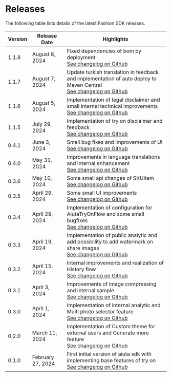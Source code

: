 # Releases

The following table lists details of the latest Fashion SDK releases.

| Version | Release Date      | Highlights                                                                                                                                                                            |
|---------|-------------------|---------------------------------------------------------------------------------------------------------------------------------------------------------------------------------------|
| 1.1.8   | August 8, 2024    | Fixed dependencies of bom by deployment<br/> [See changelog on Github](https://github.com/aiuta-com/android-sdk/releases/tag/1.1.8)                                                   |
| 1.1.7   | August 7, 2024    | Update turkish translation in feedback and implementation of auto deploy to Maven Central<br/> [See changelog on Github](https://github.com/aiuta-com/android-sdk/releases/tag/1.1.7) |
| 1.1.6   | August 5, 2024    | Implementation of legal disclaimer and small internal technical improvements<br/> [See changelog on Github](https://github.com/aiuta-com/android-sdk/releases/tag/1.1.6)              |
| 1.1.5   | July 29, 2024     | Implementation of try on disclaimer and feedback<br/> [See changelog on Github](https://github.com/aiuta-com/android-sdk/releases/tag/1.1.5)                                          |
| 0.4.1   | June 3, 2024      | Small bug fixes and improvements of UI<br/> [See changelog on Github](https://github.com/aiuta-com/android-sdk/releases/tag/0.4.1)                                                    |
| 0.4.0   | May 31, 2024      | Improvements in language translations and internal enhancement<br/> [See changelog on Github](https://github.com/aiuta-com/android-sdk/releases/tag/0.4.0)                            |
| 0.3.6   | May 10, 2024      | Some small api changes of SKUItem<br/> [See changelog on Github](https://github.com/aiuta-com/android-sdk/releases/tag/0.3.6)                                                         |
| 0.3.5   | April 29, 2024    | Some small UI improvements<br/> [See changelog on Github](https://github.com/aiuta-com/android-sdk/releases/tag/0.3.5)                                                                |
| 0.3.4   | April 29, 2024    | Implementation of configuration for AiutaTryOnFlow and some small bugfixes<br/> [See changelog on Github](https://github.com/aiuta-com/android-sdk/releases/tag/0.3.4)                |
| 0.3.3   | April 19, 2024    | Implementation of public analytic and add possibility to add watermark on share images<br/> [See changelog on Github](https://github.com/aiuta-com/android-sdk/releases/tag/0.3.3)    |
| 0.3.2   | April 15, 2024    | Internal improvements and realization of History flow<br/> [See changelog on Github](https://github.com/aiuta-com/android-sdk/releases/tag/0.3.2)                                     |
| 0.3.1   | April 3, 2024     | Improvements of image compressing and internal sample<br/> [See changelog on Github](https://github.com/aiuta-com/android-sdk/releases/tag/0.3.1)                                     |
| 0.3.0   | April 1, 2024     | Implementation of internal analytic and Multi photo selector feature<br/> [See changelog on Github](https://github.com/aiuta-com/android-sdk/releases/tag/0.3.0)                      |
| 0.2.0   | March 11, 2024    | Implementation of Custom theme for external users and Generate more feature<br/> [See changelog on Github](https://github.com/aiuta-com/android-sdk/releases/tag/0.2.0)               |
| 0.1.0   | February 27, 2024 | First initial version of aiuta sdk with implementing base features of try on<br/> [See changelog on Github](https://github.com/aiuta-com/android-sdk/releases/tag/0.1.0)              |


